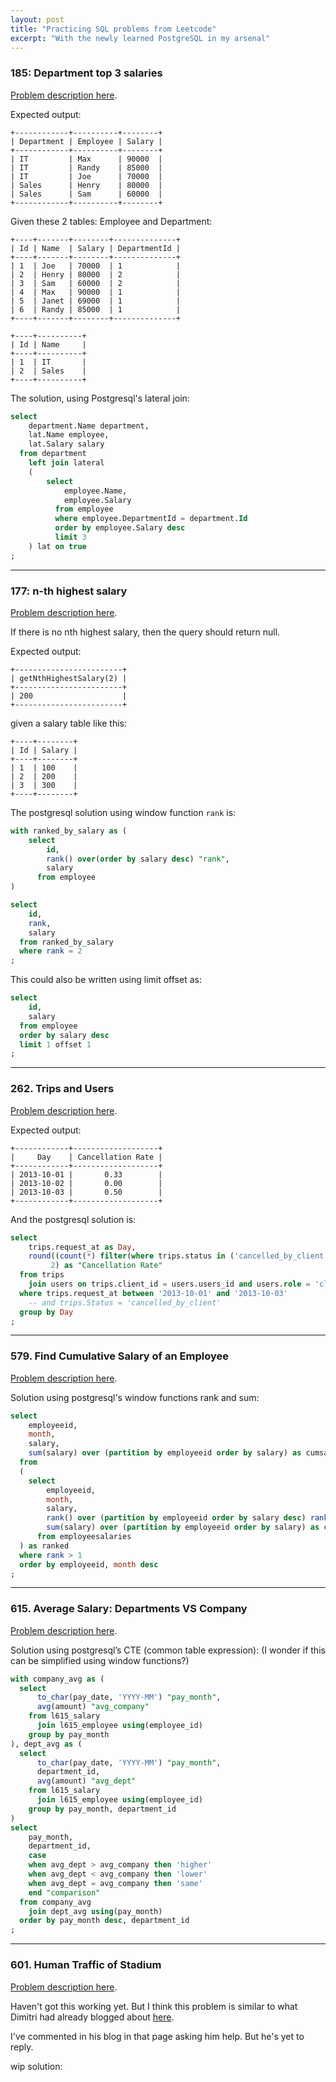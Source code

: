 ```yaml
---
layout: post
title: "Practicing SQL problems from Leetcode"
excerpt: "With the newly learned PostgreSQL in my arsenal"
---
```



### 185: Department top 3 salaries
[Problem description here](https://leetcode.com/articles/department-top-three-salaries/).

Expected output:

```
+------------+----------+--------+
| Department | Employee | Salary |
+------------+----------+--------+
| IT         | Max      | 90000  |
| IT         | Randy    | 85000  |
| IT         | Joe      | 70000  |
| Sales      | Henry    | 80000  |
| Sales      | Sam      | 60000  |
+------------+----------+--------+
```

Given these 2 tables: Employee and Department:

```
+----+-------+--------+--------------+
| Id | Name  | Salary | DepartmentId |
+----+-------+--------+--------------+
| 1  | Joe   | 70000  | 1            |
| 2  | Henry | 80000  | 2            |
| 3  | Sam   | 60000  | 2            |
| 4  | Max   | 90000  | 1            |
| 5  | Janet | 69000  | 1            |
| 6  | Randy | 85000  | 1            |
+----+-------+--------+--------------+

+----+----------+
| Id | Name     |
+----+----------+
| 1  | IT       |
| 2  | Sales    |
+----+----------+
```

The solution, using Postgresql's lateral join:

```sql
select
    department.Name department,
    lat.Name employee,
    lat.Salary salary
  from department
    left join lateral
    (
        select
            employee.Name,
            employee.Salary
          from employee
          where employee.DepartmentId = department.Id
          order by employee.Salary desc
          limit 3
    ) lat on true
;
```

---

### 177: n-th highest salary
[Problem description here](https://leetcode.com/problems/nth-highest-salary/).

If there is no nth highest salary, then the query should return null.

Expected output:

```
+------------------------+
| getNthHighestSalary(2) |
+------------------------+
| 200                    |
+------------------------+
```

given a salary table like this:

```
+----+--------+
| Id | Salary |
+----+--------+
| 1  | 100    |
| 2  | 200    |
| 3  | 300    |
+----+--------+
```

The postgresql solution using window function `rank` is:

```sql
with ranked_by_salary as (
    select
        id,
        rank() over(order by salary desc) "rank",
        salary
      from employee
)

select
    id,
    rank,
    salary
  from ranked_by_salary
  where rank = 2
;
```

This could also be written using limit offset as:

```sql
select
    id,
    salary
  from employee
  order by salary desc
  limit 1 offset 1
;
```

---

### 262. Trips and Users
[Problem description here](https://leetcode.com/problems/nth-highest-salary/).

Expected output:

```
+------------+-------------------+
|     Day    | Cancellation Rate |
+------------+-------------------+
| 2013-10-01 |       0.33        |
| 2013-10-02 |       0.00        |
| 2013-10-03 |       0.50        |
+------------+-------------------+
```

And the postgresql solution is:

```sql
select
    trips.request_at as Day,
    round((count(*) filter(where trips.status in ('cancelled_by_client', 'cancelled_by_driver'))::float / count(*))::numeric,
         2) as "Cancellation Rate"
  from trips
    join users on trips.client_id = users.users_id and users.role = 'client' and users.banned = 'No'
  where trips.request_at between '2013-10-01' and '2013-10-03'
    -- and trips.Status = 'cancelled_by_client'
  group by Day
;
```

---

### 579. Find Cumulative Salary of an Employee
[Problem description here](https://leetcode.com/articles/find-cumulative-salary-of-an-employee/).

Solution using postgresql's window functions rank and sum:

```sql
select
    employeeid,
    month,
    salary,
    sum(salary) over (partition by employeeid order by salary) as cumsalary
  from
  (
    select
        employeeid,
        month,
        salary,
        rank() over (partition by employeeid order by salary desc) rank,
        sum(salary) over (partition by employeeid order by salary) as cumsalary
      from employeesalaries
  ) as ranked
  where rank > 1
  order by employeeid, month desc
;
```

---

### 615. Average Salary: Departments VS Company
[Problem description here](https://leetcode.com/articles/average-salary-departments-vs-company/).

Solution using postgresql’s CTE (common table expression):
(I wonder if this can be simplified using window functions?)

```sql
with company_avg as (
  select
      to_char(pay_date, 'YYYY-MM') "pay_month",
      avg(amount) "avg_company"
    from l615_salary
      join l615_employee using(employee_id)
    group by pay_month
), dept_avg as (
  select
      to_char(pay_date, 'YYYY-MM') "pay_month",
      department_id,
      avg(amount) "avg_dept"
    from l615_salary
      join l615_employee using(employee_id)
    group by pay_month, department_id
)
select
    pay_month,
    department_id,
    case
    when avg_dept > avg_company then 'higher'
    when avg_dept < avg_company then 'lower'
    when avg_dept = avg_company then 'same'
    end "comparison"
  from company_avg
    join dept_avg using(pay_month)
  order by pay_month desc, department_id
;
```

---

### 601. Human Traffic of Stadium
[Problem description here](https://leetcode.com/problems/human-traffic-of-stadium/description/).

Haven't got this working yet. But I think this problem is similar to what Dimitri had already blogged about [here](http://tapoueh.org/blog/2012/10/reset-counter/).

I've commented in his blog in that page asking him help. But he's yet to reply.

wip solution:

```sql
```
